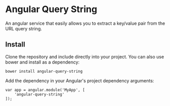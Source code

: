 # Angular Query String
An angular service that easily allows you to extract a key/value pair from the URL query string.

## Install
Clone the repository and include directly into your project. You can also use bower and install as a dependency:

```
bower install angular-query-string
```

Add the dependency in your Angular's project dependency arguments:

```
var app = angular.module('MyApp', [
    'angular-query-string'
]);
```
